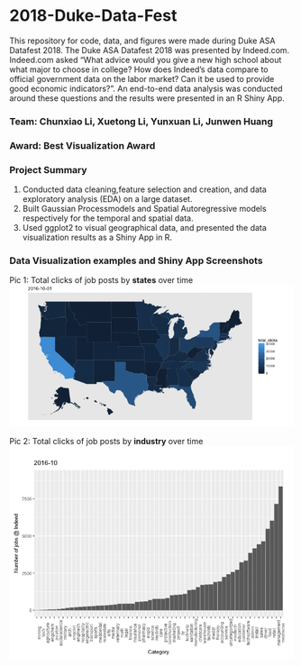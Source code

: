 # 2018-Duke-Data-Fest

This repository for code, data, and figures were made during Duke ASA Datafest 2018. The Duke ASA Datafest 2018 was presented by Indeed.com. Indeed.com asked “What advice would you give a new high school about what major to choose in college? How does Indeed’s data compare to official government data on the labor market? Can it be used to provide good economic indicators?”. An end-to-end data analysis was conducted around these questions and the results were presented in an R Shiny App. 

### Team: Chunxiao Li, Xuetong Li, Yunxuan Li, Junwen Huang

### Award: Best Visualization Award

### Project Summary
1. Conducted data cleaning,feature selection and creation, and data exploratory analysis (EDA) on a large dataset.
2. Built Gaussian Processmodels and Spatial Autoregressive models respectively for the temporal and spatial data. 
3. Used ggplot2 to visual geographical data, and presented the data visualization results as a Shiny App in R.


### Data Visualization examples and Shiny App Screenshots

Pic 1: Total clicks of job posts by __states__ over time
![total clicks gif](https://github.com/lichunxiao9501/2018-Duke-Data-Fest/blob/master/pics/total_clicks.gif)

Pic 2: Total clicks of job posts by __industry__ over time
![total clicks by ind gif](https://github.com/lichunxiao9501/2018-Duke-Data-Fest/blob/master/pics/animation_1.gif)
